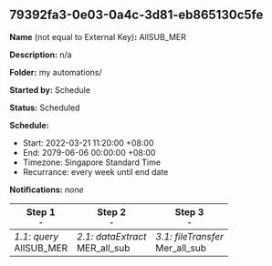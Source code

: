 ## 79392fa3-0e03-0a4c-3d81-eb865130c5fe

**Name** (not equal to External Key)**:** AllSUB_MER

**Description:** n/a

**Folder:** my automations/

**Started by:** Schedule

**Status:** Scheduled

**Schedule:**

* Start: 2022-03-21 11:20:00 +08:00
* End: 2079-06-06 00:00:00 +08:00
* Timezone: Singapore Standard Time
* Recurrance: every week until end date

**Notifications:** _none_


| Step 1<br>_<small>-</small>_ | Step 2<br>_<small>-</small>_ | Step 3<br>_<small>-</small>_ |
| --- | --- | --- |
| _1.1: query_<br>AllSUB_MER | _2.1: dataExtract_<br>MER_all_sub | _3.1: fileTransfer_<br>Mer_all_sub |
